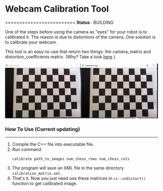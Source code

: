 # Webcam Calibration Tool
=========================
**Status** : BUILDING

One of the steps before using the camera as "eyes" for your robot is to calibrated it. The reason is due to distortions of the camera. One solution is to calibrate your webcam.

This tool is an easy-to-use that return two things: the camera_matrix and distortion_coefficients matrix. (Why? Take a look [here](http://docs.opencv.org/2.4/doc/tutorials/calib3d/camera_calibration/camera_calibration.html?)  ).

![alt-tex](https://github.com/dat-ai/webcam-calibration-tool/raw/master/docs/result.JPG)
### How To Use (Current updating)
--------------
  1. Compile the C++ file into executable file.
  2. Run command
      ```shell
      calibrate path_to_images num_chess_rows num_chess_cols
      ```
  3. The program will save an XML file in the same directory `calibration_matrix.xml`.
  4. That's it. Now you just need use these matrices in `cv::undistort()` function to get calibrated image.

